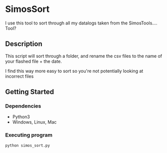   # SimosSort

I use this tool to sort through all my datalogs taken from the SimosTools.... Tool?

## Description

This script will sort through a folder, and rename the csv files to the name of your flashed file + the date.

I find this way more easy to sort so you're not potentially looking at incorrect files

## Getting Started

### Dependencies

* Python3
* Windows, Linux, Mac


### Executing program

```python simos_sort.py```

